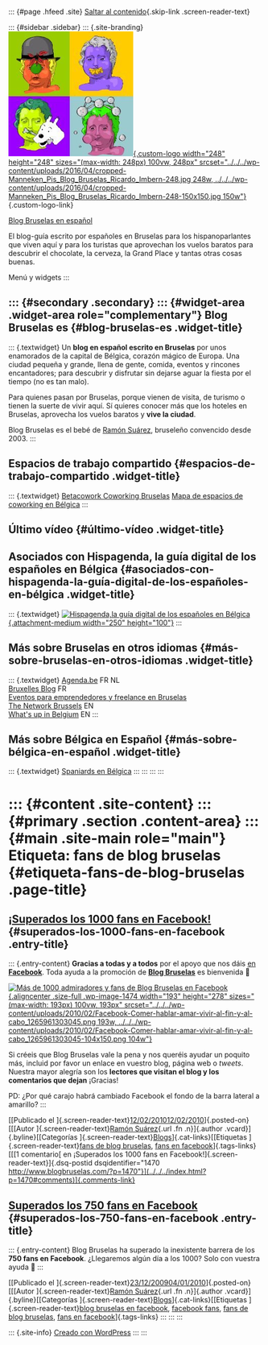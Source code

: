 ::: {#page .hfeed .site}
[Saltar al contenido](index.html#content){.skip-link
.screen-reader-text}

::: {#sidebar .sidebar}
::: {.site-branding}
[![](../../../wp-content/uploads/2016/04/cropped-Manneken_Pis_Blog_Bruselas_Ricardo_Imbern-248.jpg){.custom-logo
width="248" height="248" sizes="(max-width: 248px) 100vw, 248px"
srcset="../../../wp-content/uploads/2016/04/cropped-Manneken_Pis_Blog_Bruselas_Ricardo_Imbern-248.jpg 248w, ../../../wp-content/uploads/2016/04/cropped-Manneken_Pis_Blog_Bruselas_Ricardo_Imbern-248-150x150.jpg 150w"}](../../../index.html){.custom-logo-link}

[Blog Bruselas en español](../../../index.html)

El blog-guía escrito por españoles en Bruselas para los hispanoparlantes
que viven aquí y para los turistas que aprovechan los vuelos baratos
para descubrir el chocolate, la cerveza, la Grand Place y tantas otras
cosas buenas.

Menú y widgets
:::

::: {#secondary .secondary}
::: {#widget-area .widget-area role="complementary"}
Blog Bruselas es {#blog-bruselas-es .widget-title}
----------------

::: {.textwidget}
Un **blog en español escrito en Bruselas** por unos enamorados de la
capital de Bélgica, corazón mágico de Europa. Una ciudad pequeña y
grande, llena de gente, comida, eventos y rincones encantadores; para
descubrir y disfrutar sin dejarse aguar la fiesta por el tiempo (no es
tan malo).

Para quienes pasan por Bruselas, porque vienen de visita, de turismo o
tienen la suerte de vivir aquí. Sí quieres conocer más que los hoteles
en Bruselas, aprovecha los vuelos baratos y **vive la ciudad**.

Blog Bruselas es el bebé de [Ramón Suárez](http://www.ramonsuarez.com),
bruseleño convencido desde 2003.
:::

Espacios de trabajo compartido {#espacios-de-trabajo-compartido .widget-title}
------------------------------

::: {.textwidget}
[Betacowork Coworking Bruselas](http://www.betacowork.com) [Mapa de
espacios de coworking en Bélgica](http://coworkingbelgium.com)
:::

Último vídeo {#último-vídeo .widget-title}
------------

Asociados con Hispagenda, la guía digital de los españoles en Bélgica {#asociados-con-hispagenda-la-guía-digital-de-los-españoles-en-bélgica .widget-title}
---------------------------------------------------------------------

::: {.textwidget}
[![Hispagenda,la guía digital de los españoles en
Bélgica](../../../wp-content/uploads/2010/04/Hispagenda-250px.gif "Hispagenda, la guía digital de los españoles en Bélgica"){.attachment-medium
width="250" height="100"}](http://www.hispagenda.com)
:::

Más sobre Bruselas en otros idiomas {#más-sobre-bruselas-en-otros-idiomas .widget-title}
-----------------------------------

::: {.textwidget}
[Agenda.be](http://www.agenda.be) FR NL\
[Bruxelles Blog](http://www.bxlblog.be/) FR\
[Eventos para emprendedores y freelance en
Bruselas](http://www.betacowork.com/events/)\
[The Network
Brussels](http://groups.yahoo.com/group/TheNetworkBrussels/) EN\
[What\'s up in Belgium](http://www.whatsupin.be/) EN
:::

Más sobre Bélgica en Español {#más-sobre-bélgica-en-español .widget-title}
----------------------------

::: {.textwidget}
[Spaniards en Bélgica](http://www.spaniards.es/paises/belgica)
:::
:::
:::
:::

::: {#content .site-content}
::: {#primary .section .content-area}
::: {#main .site-main role="main"}
Etiqueta: fans de blog bruselas {#etiqueta-fans-de-blog-bruselas .page-title}
===============================

[¡Superados los 1000 fans en Facebook!](../../../index.html?p=1470) {#superados-los-1000-fans-en-facebook .entry-title}
-------------------------------------------------------------------

::: {.entry-content}
**Gracias a todas y a todos** por el apoyo que nos dáis [en
**Facebook**](http://www.facebook.com/blogbruselas). Toda ayuda a la
promoción de **[Blog Bruselas](http://http://www.blogbruselas.com)** es
bienvenida 🙂

[![Más de 1000 admiradores y fans de Blog Bruselas en
Facebook](../../../wp-content/uploads/2010/02/Facebook-Comer-hablar-amar-vivir-al-fin-y-al-cabo_1265961303045.png "Más de 1000 admiradores y fans de Blog Bruselas en Facebook"){.aligncenter
.size-full .wp-image-1474 width="193" height="278"
sizes="(max-width: 193px) 100vw, 193px"
srcset="../../../wp-content/uploads/2010/02/Facebook-Comer-hablar-amar-vivir-al-fin-y-al-cabo_1265961303045.png 193w, ../../../wp-content/uploads/2010/02/Facebook-Comer-hablar-amar-vivir-al-fin-y-al-cabo_1265961303045-104x150.png 104w"}](http://www.facebook.com/blogbruselas)

Si créeis que Blog Bruselas vale la pena y nos queréis ayudar un poquito
más, incluid por favor un enlace en vuestro blog, página web o *tweets*.
Nuestra mayor alegría son los **lectores que visitan el blog y los
comentarios que dejan** ¡Gracias!

PD: ¿Por qué carajo habrá cambiado Facebook el fondo de la barra lateral
a amarillo?
:::

[[Publicado el
]{.screen-reader-text}[12/02/201012/02/2010](../../../index.html?p=1470)]{.posted-on}[[[Autor
]{.screen-reader-text}[Ramón
Suárez](../../2010/04/30/index.html?author=2){.url .fn .n}]{.author
.vcard}]{.byline}[[Categorías
]{.screen-reader-text}[Blogs](../../category/blogs/index.html)]{.cat-links}[[Etiquetas
]{.screen-reader-text}[fans de blog bruselas](index.html), [fans en
facebook](../fans-en-facebook/index.html)]{.tags-links}[[[1 comentario[
en ¡Superados los 1000 fans en
Facebook!]{.screen-reader-text}]{.dsq-postid
dsqidentifier="1470 http://www.blogbruselas.com/?p=1470"}](../../../index.html?p=1470#comments)]{.comments-link}

[Superados los 750 fans en Facebook](../../../index.html?p=1106) {#superados-los-750-fans-en-facebook .entry-title}
----------------------------------------------------------------

::: {.entry-content}
Blog Bruselas ha superado la inexistente barrera de los **750 fans en
Facebook**. ¿Llegaremos algún día a los 1000? Solo con vuestra ayuda 🙂
:::

[[Publicado el
]{.screen-reader-text}[23/12/200904/01/2010](../../../index.html?p=1106)]{.posted-on}[[[Autor
]{.screen-reader-text}[Ramón
Suárez](../../2010/04/30/index.html?author=2){.url .fn .n}]{.author
.vcard}]{.byline}[[Categorías
]{.screen-reader-text}[Blogs](../../category/blogs/index.html)]{.cat-links}[[Etiquetas
]{.screen-reader-text}[blog bruselas en
facebook](../blog-bruselas-en-facebook/index.html), [facebook
fans](../facebook-fans/index.html), [fans de blog bruselas](index.html),
[fans en facebook](../fans-en-facebook/index.html)]{.tags-links}
:::
:::
:::

::: {.site-info}
[Creado con WordPress](https://es.wordpress.org/)
:::
:::
